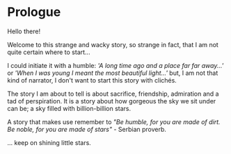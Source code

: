 # Prologue

Hello there!

Welcome to this strange and wacky story, so strange in fact, that I am not quite certain where to start...


I could initiate it with a humble: _'A long time ago and a place far far away...'_ or _'When I was young I meant the most beautiful light...'_ but, I am not that kind of narrator, I don't want to start this story with clichés.

The story I am about to tell is about sacrifice, friendship, admiration and a tad of perspiration. It is a story about how gorgeous the sky we sit under can be; a sky filled with billion-billion stars.

A story that makes use remember to _"Be humble, for you are made of dirt. Be noble, for you are made of stars"_ - Serbian proverb.

... keep on shining little stars.